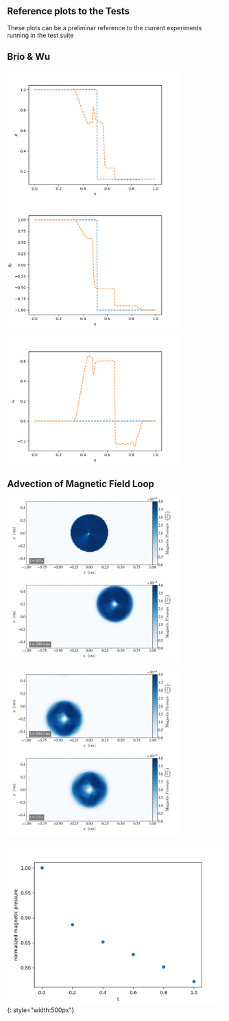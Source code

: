 ## Reference plots to the Tests

These plots can be a preliminar reference to the current experiments running in the test suite

## Brio & Wu

<p float="left">
   <img src="../img/brio-wu_bifrost_x_rho.png" width="400" />
   <img src="../img/brio-wu_bifrost_x_by.png" width="400" />
</p>

<p float="left">
   <img src="../img/brio-wu_bifrost_x_ux.png" width="400" />
</p>

## Advection of Magnetic Field Loop

<p float="left">
   <img src="../img/magnetic_pressure_loop_xy_0.png" width="400" />
   <img src="../img/magnetic_pressure_loop_xy_1.png" width="400" />
</p>

<p float="left">
   <img src="../img/magnetic_pressure_loop_xy_4.png" width="400" />
   <img src="../img/magnetic_pressure_loop_xy_5.png" width="400" />
</p>

![loop-pb-evolution](img/loop_xy_pb_evolution.png){: style="width:500px"}

